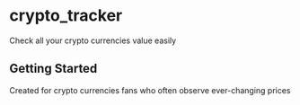# crypto_tracker

Check all your crypto currencies value easily

## Getting Started

Created for crypto currencies fans who often observe ever-changing prices 
